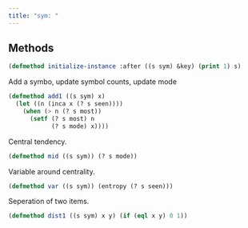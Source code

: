 ```yaml
---
title: "sym: "
---
```


Methods
-------

```lisp
(defmethod initialize-instance :after ((s sym) &key) (print 1) s)
```

Add a symbo, update symbol counts,  update mode

```lisp
(defmethod add1 ((s sym) x)
  (let ((n (inca x (? s seen))))
    (when (> n (? s most))
      (setf (? s most) n
            (? s mode) x))))
```

Central tendency.

```lisp
(defmethod mid ((s sym)) (? s mode))
```

Variable around centrality.

```lisp
(defmethod var ((s sym)) (entropy (? s seen)))
```

Seperation of two items.

```lisp
(defmethod dist1 ((s sym) x y) (if (eql x y) 0 1))

